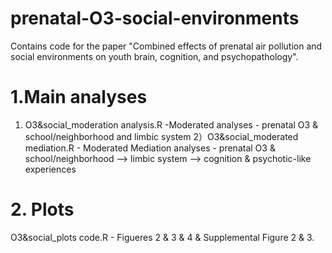 # prenatal-O3-social-environments
Contains code for the paper "Combined effects of prenatal air pollution and social environments on youth brain, cognition, and psychopathology".
# 1.Main analyses 
 1) O3&social_moderation analysis.R -Moderated  analyses - prenatal O3 & school/neighborhood  and limbic system
 2）O3&social_moderated mediation.R - Moderated Mediation analyses - prenatal O3 & school/neighborhood --> limbic system --> cognition & psychotic-like experiences
# 2. Plots
 O3&social_plots code.R - Figueres 2 & 3 & 4 & Supplemental Figure 2 & 3.
